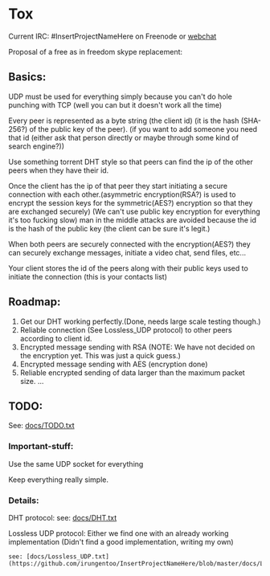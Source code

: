 Tox
===

Current IRC: #InsertProjectNameHere
on Freenode or [webchat](https://webchat.freenode.net/)


Proposal of a free as in freedom skype replacement:

## Basics:

UDP must be used for everything simply because you can't do hole punching with TCP (well you can but it doesn't work all the time)
    
Every peer is represented as a byte string (the client id) (it is the hash (SHA-256?) of the public key of the peer). (if you want to add someone you need that id (either ask that person directly or maybe through some kind of search engine?))
    
Use something torrent DHT style so that peers can find the ip of the other peers when they have their id.
    
Once the client has the ip of that peer they start initiating a secure connection with each other.(asymmetric encryption(RSA?)  is used to encrypt the session keys for the symmetric(AES?) encryption so that they are exchanged securely) 
(We can't use public key encryption for everything it's too fucking slow) man in the middle attacks are avoided because the id is the hash of the public key (the client can be sure it's legit.)
    
When both peers are securely connected with the encryption(AES?) they can securely exchange messages, initiate a video chat, send files, etc...
    
Your client stores the id of the peers along with their public keys used to initiate the connection (this is your contacts list)

## Roadmap:

1. Get our DHT working perfectly.(Done, needs large scale testing though.)
2. Reliable connection (See Lossless_UDP protocol) to other peers according to client id.
3. Encrypted message sending with RSA (NOTE: We have not decided on the encryption yet. This was just a quick guess.)
4. Encrypted message sending with AES (encryption done)
5. Reliable encrypted sending of data larger than the maximum packet size.
...

## TODO:
    
See: [docs/TODO.txt](https://github.com/irungentoo/InsertProjectNameHere/blob/master/docs/TODO.txt)

### Important-stuff:

Use the same UDP socket for everything

Keep everything really simple.

### Details:

DHT protocol:
    see: [docs/DHT.txt](https://github.com/irungentoo/InsertProjectNameHere/blob/master/docs/DHT.txt)
    
Lossless UDP protocol:
    Either we find one with an already working implementation (Didn't find a good implementation, writing my own)

    see: [docs/Lossless_UDP.txt](https://github.com/irungentoo/InsertProjectNameHere/blob/master/docs/Lossless_UDP.txt)